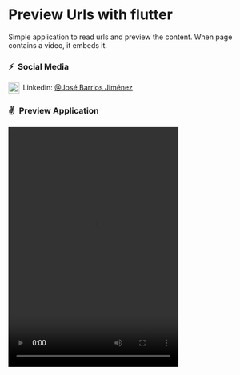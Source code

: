 # Preview Urls with flutter

Simple application to read urls and preview the content.
When page contains a video, it embeds it.

### ⚡&ensp;Social Media

[<img align="center" alt="jose-barrios-jimenez | LinkedIn" width="22px" src="https://cdn.jsdelivr.net/npm/simple-icons@v3/icons/linkedin.svg" />](https://www.linkedin.com/in/jose-barrios-jimenez "Linkedin José Barrios")&ensp;Linkedin: [@José Barrios Jiménez](https://www.linkedin.com/in/jose-barrios-jimenez "Linkedin José Barrios")



### ✌&ensp;Preview Application
<video src="https://firebasestorage.googleapis.com/v0/b/app-example-a98d6.appspot.com/o/flutter_url_get_preview%2Faplicacion-video1.mp4?alt=media&token=8a0ed8f2-d9ac-414f-9fca-cc9642925dba" width="340" height="480"></video>

